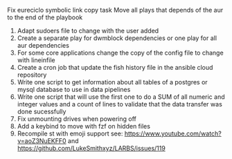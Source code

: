Fix eureciclo symbolic link copy task 
Move all plays that depends of the aur to the end of the playbook 
1. Adapt sudoers file to change with the user added 
2. Create a separate play for dwmblock dependencies or one play for all aur dependencies 
3. For some core applications change the copy of the config file to change with lineinfile
4. Create a cron job that update the fish history file in the ansible cloud repository
5. Write one script to get information about all tables of a postgres or mysql database to use in data pipelines
6. Write one script that will use the first one to do a SUM of all numeric and integer values and a count of lines to validate that the data transfer was done sucessfully
7. Fix unmounting drives when powering off
8. Add a keybind to move with fzf on hidden files
9. Recompile st with emoji support see: https://www.youtube.com/watch?v=aoZ3NuEKFF0 and https://github.com/LukeSmithxyz/LARBS/issues/119
